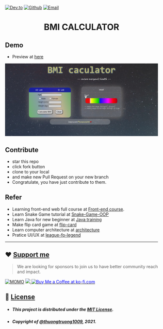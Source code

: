 [![Dev.to](https://img.shields.io/twitter/url?color=green&label=Dev.to&logo=dev.to&logoColor=yellow&style=for-the-badge&url=https%3A%2F%2Fdev.to%2Fthuongtruong1009)](https://dev.to/thuongtruong1009)
[![Github](https://img.shields.io/twitter/url?color=green&label=Github&logo=github&logoColor=white&style=for-the-badge&url=https%3A%2F%2Fdev.to%2Fthuongtruong1009)](https://github.com/thuongtruong1009)
[![Email](https://img.shields.io/twitter/url?color=green&label=Email&logo=gmail&logoColor=red&style=for-the-badge&url=https%3A%2F%2Fdev.to%2Fthuongtruong1009)](mailto:ititiu19228@student.hcmiu.edu.vn)


<h1 align="center">BMI CALCULATOR</h1>

## Demo
+ Preview at [here](https://bmitool.netlify.app/)

![Demo BMI](./public/assets/demo1.jpg)

## Contribute
+ star this repo
+ click fork button
+ clone to your local
+ and make new Pull Request on your new branch
+ Congratulate, you have just contribute to them.

## Refer
+ Learning front-end web full course at [Front-end course](https://github.com/thuongtruong1009/challenge-resposive-web-design).
+ Learn Snake Game tutorial at [Snake-Game-OOP](https://github.com/thuongtruong1009/Snake-Game-OOP)
+ Learn Java for new beginner at [Java training](https://github.com/thuongtruong1009/java-oop-training)
+ Make flip card game at [flip-card](https://github.com/thuongtruong1009/flip-cards)
+ Learn computer architecture at [architecture](https://github.com/thuongtruong1009/computer-architecture)
+ Pratice UI/UX at [league-fo-legend](https://github.com/thuongtruong1009/league-of-legends-clone)

---
## ❤️ [Support me](https://www.paypal.me/thuongtruong1009)
> We are looking for sponsors to join us to have better community reach and impact.

[![MOMO](https://img.shields.io/badge/-MOMO-red?style=flat&labelColor=RED&logo=MOMO&logoColor=black)](https://nhantien.momo.vn/0917085937)
<a href="https://www.paypal.me/thuongtruong1009">
  <img height="25" marginTop="10" src="https://www.paypalobjects.com/digitalassets/c/website/marketing/apac/C2/logos-buttons/optimize/26_Blue_PayPal_Pill_Button.png">
</a>
<a href='https://ko-fi.com/thuongtruong1009' target='_blank'>
  <img height='25' style='border:0px;height:28px;color:blue' src='https://az743702.vo.msecnd.net/cdn/kofi3.png?v=0' border='0' alt='Buy Me a Coffee at ko-fi.com' />
</a>

## 📰 [License](LICENSE)
+ ##### This project is distributed under the [MIT License](LICENSE).
+ ##### Copyright of [@thuongtruong1009](https://github.com/thuongtruong1009), 2021.
